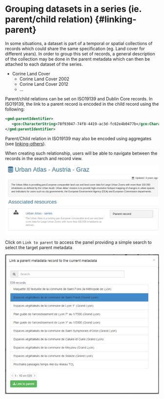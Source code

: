 # Grouping datasets in a series (ie. parent/child relation) {#linking-parent}

In some situations, a dataset is part of a temporal or spatial collections of records which could share the same specification (eg. Land cover for different years). In order to group this set of records, a general description of the collection may be done in the parent metadata which can then be attached to each dataset of the series.

-   Corine Land Cover
    -   Corine Land Cover 2002
    -   Corine Land Cover 2012
    -   \...

Parent/child relations can be set on ISO19139 and Dublin Core records. In ISO19139, the link to a parent record is encoded in the child record using the following:

``` xml
<gmd:parentIdentifier>
   <gco:CharacterString>78f93047-74f8-4419-ac3d-fc62e4b0477b</gco:CharacterString>
</gmd:parentIdentifier>
```

Parent/Child relation in ISO19139 may also be encoded using aggregates (see [linking-others](linking-others.md)).

When creating such relationship, users will be able to navigate between the records in the search and record view.

![](img/nav-series.png)

Click on `Link to parent` to access the panel providing a simple search to select the target parent metadata

![](img/parent.png)
